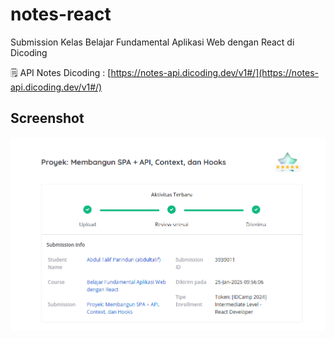 # notes-react

Submission Kelas Belajar Fundamental Aplikasi Web dengan React di Dicoding

🗒️ API Notes Dicoding : [https://notes-api.dicoding.dev/v1#/](https://notes-api.dicoding.dev/v1#/)

## Screenshot

![Aplikasi Catatan React Js](/public/submission.png)
